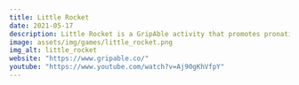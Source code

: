 ```yaml
---
title: Little Rocket
date: 2021-05-17
description: Little Rocket is a GripAble activity that promotes pronation/supination for exercise and rehabilitation. Explore the universe with your cute little spaceship and destroy an army of alien spaceship as they're trying to stop you. Play through regular level, bonus rounds and boss battles and achieve as many points as possible! Made with Unity and C#.
image: assets/img/games/little_rocket.png
img_alt: little_rocket
website: "https://www.gripable.co/"
youtube: "https://www.youtube.com/watch?v=Aj90gKhVfpY"
---
```


